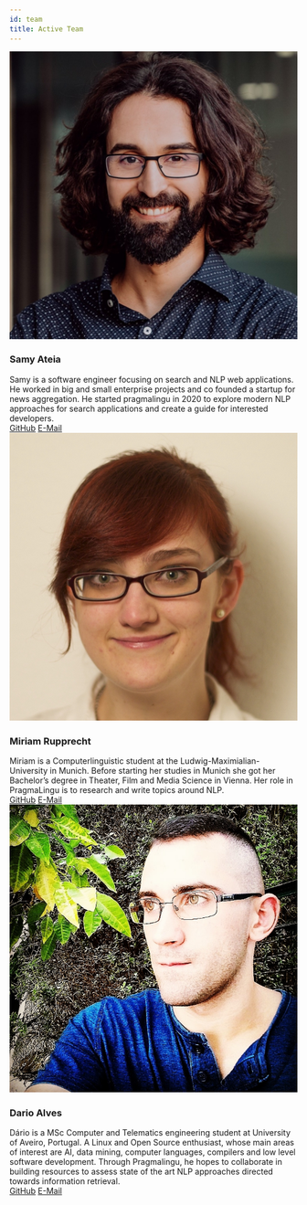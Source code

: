 ```yaml
---
id: team
title: Active Team
---
```

<div className="row">
  <div className="col col--6 margin-bottom--lg">
    <div className="card card--full-height">
      <div className="card__header">
        <div className="avatar avatar--vertical">
          <img
            className="avatar__photo avatar__photo--xl"
            src="/img/samy.jpg"
          />
          <div className="avatar__intro">
            <h3 className="avatar__name">Samy Ateia</h3>
          </div>
        </div>
      </div>
      <div className="card__body">
      Samy is a software engineer focusing on search and NLP web applications. He worked in big and small enterprise projects and co founded a startup for news aggregation. He started pragmalingu in 2020 to explore modern NLP approaches for search applications and create a guide for interested developers.
      </div>
      <div className="card__footer">
        <div className="button-group button-group--block">
          <a className="button button--secondary" href="https://github.com/orgs/pragmalingu/people/SamyAteia">GitHub</a>
          <a className="button button--secondary" href="samy@samyateia.de">E-Mail</a>
        </div>
      </div>
    </div>
  </div>
  <div className="col col--6 margin-bottom--lg">
    <div className="card card--full-height">
      <div className="card__header">
        <div className="avatar avatar--vertical">
          <img
            className="avatar__photo avatar__photo--xl"
            src="/img/miriam.jpg"
          />
          <div className="avatar__intro">
            <h3 className="avatar__name">Miriam Rupprecht</h3>
          </div>
        </div>
      </div>
      <div className="card__body">
      Miriam is a Computerlinguistic student at the Ludwig-Maximialian-University in Munich. Before starting her studies in Munich she got her Bachelor’s degree in Theater, Film and Media Science in Vienna. Her role in PragmaLingu is to research and write topics around NLP.
      </div>
      <div className="card__footer">
        <div className="button-group button-group--block">
          <a className="button button--secondary" href="https://github.com/MiriamPragmalingu">GitHub</a>
          <a className="button button--secondary" href="miriam@pragmlingu.de">E-Mail</a>
        </div>
      </div>
    </div>
  </div>
  <div className="col col--6 margin-bottom--lg">
    <div className="card card--full-height">
      <div className="card__header">
        <div className="avatar avatar--vertical">
          <img
            className="avatar__photo avatar__photo--xl"
            src="/img/dario.jpg"
          />
          <div className="avatar__intro">
            <h3 className="avatar__name">Dario Alves</h3>
          </div>
        </div>
      </div>
      <div className="card__body">
      Dário is a MSc Computer and Telematics engineering student at University of Aveiro, Portugal. A Linux and Open Source enthusiast, whose main areas of interest are AI, data mining, computer languages, compilers and low level software development. Through Pragmalingu, he hopes to collaborate in building resources to assess state of the art NLP approaches directed towards information retrieval.
      </div>
      <div className="card__footer">
        <div className="button-group button-group--block">
          <a className="button button--secondary" href="https://github.com/dario-alv">GitHub</a>
          <a className="button button--secondary" href="dario@pragmalingu.de">E-Mail</a>
        </div>
      </div>
    </div>
  </div>
</div>